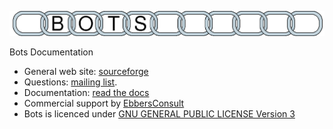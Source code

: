 ![](img/botslogo_chain.png)

Bots Documentation

- General web site: [sourceforge](http://bots.sourceforge.net)
- Questions: [mailing list](http://groups.google.com/group/botsmail).
- Documentation: [read the docs](http://bots.readthedocs.io)
- Commercial support by [EbbersConsult](http://www.ebbersconsult.com)
- Bots is licenced under [GNU GENERAL PUBLIC LICENSE Version 3](http://www.gnu.org/copyleft/gpl.html)

